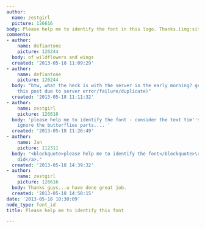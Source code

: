 ```yaml
---
author:
  name: zestgirl
  picture: 126616
body: Please help me to identify the font in this logo. Thanks.[img:sites/default/files/old-images/hhhhh1234_6522.jpg]
comments:
- author:
    name: defiantone
    picture: 126244
  body: of wildflowers and wings
  created: '2013-05-18 11:09:29'
- author:
    name: defiantone
    picture: 126244
  body: "btw, what the heck is with the server in the early morning? geez.\r\n(edited
    this post due to server error/failure/duplicate)"
  created: '2013-05-18 11:11:32'
- author:
    name: zestgirl
    picture: 126616
  body: 'please help me to identify the font - consider the text tim''s flowers...plz
    ignore the butterflies parts.... '
  created: '2013-05-18 11:26:49'
- author:
    name: Jan
    picture: 112311
  body: "<blockquote>please help me to identify the font</blockquote>\r\n<a href=\"http://www.dafont.com/of-wildflowers-and-wings.font?text=tims+flowers\">Jodie
    did</a>."
  created: '2013-05-18 14:39:32'
- author:
    name: zestgirl
    picture: 126616
  body: Thanks guys...u have done great job.
  created: '2013-05-18 14:50:15'
date: '2013-05-18 10:30:09'
node_type: font_id
title: Please help me to identify this font

---
```

